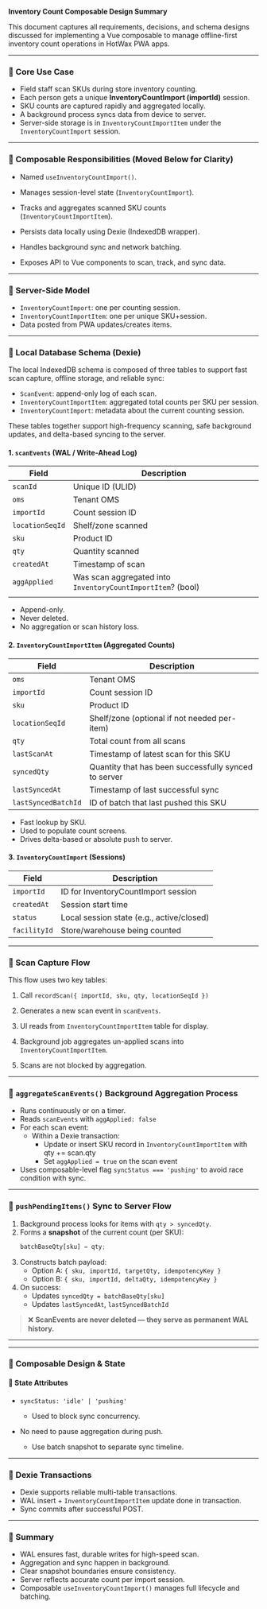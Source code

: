 **Inventory Count Composable Design Summary**

This document captures all requirements, decisions, and schema designs discussed for implementing a Vue composable to manage offline-first inventory count operations in HotWax PWA apps.

---

### 🔹 Core Use Case

- Field staff scan SKUs during store inventory counting.
- Each person gets a unique **InventoryCountImport (importId)** session.
- SKU counts are captured rapidly and aggregated locally.
- A background process syncs data from device to server.
- Server-side storage is in `InventoryCountImportItem` under the `InventoryCountImport` session.

---

### 🔹 Composable Responsibilities (Moved Below for Clarity)

- Named `useInventoryCountImport()`.

- Manages session-level state (`InventoryCountImport`).

- Tracks and aggregates scanned SKU counts (`InventoryCountImportItem`).

- Persists data locally using Dexie (IndexedDB wrapper).

- Handles background sync and network batching.

- Exposes API to Vue components to scan, track, and sync data.

---

### 🔹 Server-Side Model

- `InventoryCountImport`: one per counting session.
- `InventoryCountImportItem`: one per unique SKU+session.
- Data posted from PWA updates/creates items.

---

### 🔹 Local Database Schema (Dexie)

The local IndexedDB schema is composed of three tables to support fast scan capture, offline storage, and reliable sync:

- `ScanEvent`: append-only log of each scan.
- `InventoryCountImportItem`: aggregated total counts per SKU per session.
- `InventoryCountImport`: metadata about the current counting session.

These tables together support high-frequency scanning, safe background updates, and delta-based syncing to the server.

#### 1. `scanEvents` (WAL / Write-Ahead Log)

| Field           | Description                                                 |
| --------------- | ----------------------------------------------------------- |
| `scanId`        | Unique ID (ULID)                                            |
| `oms`           | Tenant OMS                                                  |
| `importId`      | Count session ID                                            |
| `locationSeqId` | Shelf/zone scanned                                          |
| `sku`           | Product ID                                                  |
| `qty`           | Quantity scanned                                            |
| `createdAt`     | Timestamp of scan                                           |
| `aggApplied`    | Was scan aggregated into `InventoryCountImportItem`? (bool) |
|                 |                                                             |

- Append-only.
- Never deleted.
- No aggregation or scan history loss.

#### 2. `InventoryCountImportItem` (Aggregated Counts)

| Field               | Description                                          |
| ------------------- | ---------------------------------------------------- |
| `oms`               | Tenant OMS                                           |
| `importId`          | Count session ID                                     |
| `sku`               | Product ID                                           |
| `locationSeqId`     | Shelf/zone (optional if not needed per-item)         |
| `qty`               | Total count from all scans                           |
| `lastScanAt`        | Timestamp of latest scan for this SKU                |
| `syncedQty`         | Quantity that has been successfully synced to server |
| `lastSyncedAt`      | Timestamp of last successful sync                    |
| `lastSyncedBatchId` | ID of batch that last pushed this SKU                |

- Fast lookup by SKU.
- Used to populate count screens.
- Drives delta-based or absolute push to server.

#### 3. `InventoryCountImport` (Sessions)

| Field        | Description                               |
| ------------ | ----------------------------------------- |
| `importId`   | ID for InventoryCountImport session       |
| `createdAt`  | Session start time                        |
| `status`     | Local session state (e.g., active/closed) |
| `facilityId` | Store/warehouse being counted             |

---

### 🔹 Scan Capture Flow

This flow uses two key tables:

1. Call `recordScan({ importId, sku, qty, locationSeqId })`

2. Generates a new scan event in `scanEvents`.

3. UI reads from `InventoryCountImportItem` table for display.

4. Background job aggregates un-applied scans into `InventoryCountImportItem`.

5. Scans are not blocked by aggregation.

---

### 🔹 `aggregateScanEvents()` Background Aggregation Process 

- Runs continuously or on a timer.
- Reads `scanEvents` with `aggApplied: false`
- For each scan event:
  - Within a Dexie transaction:
    - Update or insert SKU record in `InventoryCountImportItem` with qty += scan.qty
    - Set `aggApplied = true` on the scan event
- Uses composable-level flag `syncStatus === 'pushing'` to avoid race condition with sync.

---

### 🔹 `pushPendingItems()` Sync to Server Flow

1. Background process looks for items with `qty > syncedQty`.
2. Forms a **snapshot** of the current count (per SKU):
   ```ts
   batchBaseQty[sku] = qty;
   ```
3. Constructs batch payload:
   - Option A: `{ sku, importId, targetQty, idempotencyKey }`
   - Option B: `{ sku, importId, deltaQty, idempotencyKey }`
4. On success:
   - Updates `syncedQty = batchBaseQty[sku]`
   - Updates `lastSyncedAt`, `lastSyncedBatchId`

> ❌ **ScanEvents are never deleted — they serve as permanent WAL history.**

---

---

### 🔹 Composable Design & State

#### 🔸 State Attributes

- `syncStatus: 'idle' | 'pushing'`

  - Used to block sync concurrency.

- No need to pause aggregation during push.

  - Use batch snapshot to separate sync timeline.

---

### 🔹 Dexie Transactions

- Dexie supports reliable multi-table transactions.
- WAL insert + `InventoryCountImportItem` update done in transaction.
- Sync commits after successful POST.

---

### 🔹 Summary

- WAL ensures fast, durable writes for high-speed scan.
- Aggregation and sync happen in background.
- Clear snapshot boundaries ensure consistency.
- Server reflects accurate count per import session.
- Composable `useInventoryCountImport()` manages full lifecycle and batching.
